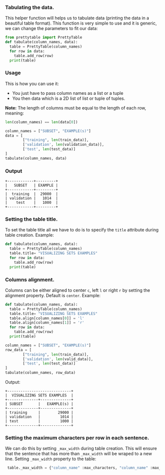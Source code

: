 ### Tabulating the data.

This helper function will helps us to tabulate data (printing the data in a beautiful table format). This function is very simple to use and it is generic, we can change the parameters to fit our data:

```py
from prettytable import PrettyTable
def tabulate(column_names, data):
  table = PrettyTable(column_names)
  for row in data:
    table.add_row(row)
  print(table)
```

### Usage

This is how you can use it:

- You just have to pass column names as a list or a tuple
- You then data which is a 2D list of list or tuple of tuples.

**Note:** The length of columns must be equal to the length of each row, meaning:

```py
len(column_names) == len(data[0])
```

```py
column_names = ["SUBSET", "EXAMPLE(s)"]
data = [
        ["training", len(train_data)],
        ['validation', len(validation_data)],
        ['test', len(test_data)]
]
tabulate(column_names, data)
```

### Output

```
+------------+---------+
|   SUBSET   | EXAMPLE |
+------------+---------+
|  training  |  29000  |
| validation |   1014  |
|    test    |   1000  |
+------------+---------+
```

### Setting the table title.

To set the table title all we have to do is to specify the `title` attribute during table creation. Example:

```py
def tabulate(column_names, data):
  table = PrettyTable(column_names)
  table.title= "VISUALIZING SETS EXAMPLES"
  for row in data:
    table.add_row(row)
  print(table)
```

### Columns alignment.

Columns can be either aligned to center `c`, left `l` or right `r` by setting the alignment property. Default is `center`. Example:

```py
def tabulate(column_names, data):
  table = PrettyTable(column_names)
  table.title= "VISUALIZING SETS EXAMPLES"
  table.align[column_names[0]] = 'l'
  table.align[column_names[1]] = 'r'
  for row in data:
    table.add_row(row)
  print(table)

column_names = ["SUBSET", "EXAMPLE(s)"]
row_data = [
        ["training", len(train_data)],
        ['validation', len(valid_data)],
        ['test', len(test_data)]
]
tabulate(column_names, row_data)
```

Output:

```
+-----------------------------+
|  VISUALIZING SETS EXAMPLES  |
+--------------+--------------+
| SUBSET       |   EXAMPLE(s) |
+--------------+--------------+
| training     |        29000 |
| validation   |         1014 |
| test         |         1000 |
+--------------+--------------+
```

### Setting the maximum characters per row in each sentence.

We can do this by setting `_max_width` during table creation. This will ensure that the sentence that has more than `_max_width` will be wraped to a new line. Setting `_max_width` property to the table:

```py
 table._max_width = {"column_name" :max_characters, "column_name" :max_characters, "column_name" :max_characters}
```
